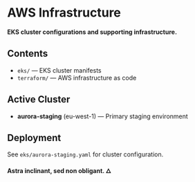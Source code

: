 # AWS Infrastructure

**EKS cluster configurations and supporting infrastructure.**

## Contents

- `eks/` — EKS cluster manifests
- `terraform/` — AWS infrastructure as code

## Active Cluster

- **aurora-staging** (eu-west-1) — Primary staging environment

## Deployment

See `eks/aurora-staging.yaml` for cluster configuration.

**Astra inclinant, sed non obligant. 🜂**
